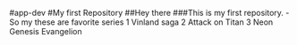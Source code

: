 #app-dev
#My first Repository
##Hey there
###This is my first repository. 
-So my these are favorite series
1 Vinland saga
2 Attack on Titan
3 Neon Genesis Evangelion
